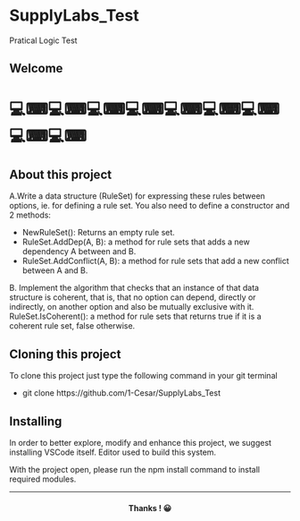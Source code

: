 # SupplyLabs_Test
Pratical Logic Test
<h2>Welcome</h2>
<h1>💻⌨💻⌨💻⌨💻⌨💻⌨💻⌨💻⌨💻⌨💻⌨</h1>

<h2> About this project </h2>

<p>
A.Write a data structure (RuleSet) for expressing these rules between options, ie. for defining a rule set. You also need to define a constructor and 2 methods:
</p>

<ul>
  <li>NewRuleSet(): Returns an empty rule set.</li>
  <li>RuleSet.AddDep(A, B): a method for rule sets that adds a new dependency A between and B.</li>
  <li>RuleSet.AddConflict(A, B): a method for rule sets that add a new conflict between A and B.</li>
</ul>

<p>
B. Implement the algorithm that checks that an instance of that data structure is coherent, that is, that no option can depend, directly or indirectly, on another option and also be mutually exclusive with it.
RuleSet.IsCoherent(): a method for rule sets that returns true if it is a coherent rule set, false otherwise.
</p>

<h2>Cloning this project</h2>
<p>To clone this project just type the following command in your git terminal<p>
<ul>
  <li> git clone https://github.com/1-Cesar/SupplyLabs_Test
</ul>
<h2>Installing</h2>  
<p>In order to better explore, modify and enhance this project, we suggest installing VSCode itself. Editor used to build this system.

With the project open, please run the npm install command to install required modules.</p>
<hr>
<h4 align="center">Thanks ! 😀</h4>
